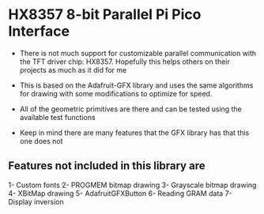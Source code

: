 # HX8357 8-bit Parallel Pi Pico Interface

- There is not much support for customizable parallel communication with the 
TFT driver chip: HX8357. Hopefully this helps others on their projects as
much as it did for me

- This is based on the Adafruit-GFX library and uses the same algorithms for
drawing with some modifications to optimize for speed.

- All of the geometric primitives are there and can be tested using the available
test functions

- Keep in mind there are many features that the GFX library has that this one 
does not




## Features not included in this library are
1- Custom fonts
2- PROGMEM bitmap drawing
3- Grayscale bitmap drawing
4- XBitMap drawing
5- AdafruitGFXButton
6- Reading GRAM data
7- Display inversion
